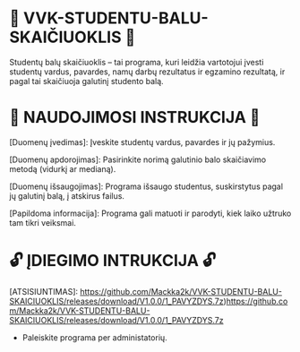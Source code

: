 # 🛑 VVK-STUDENTU-BALU-SKAIČIUOKLIS 🛑
Studentų balų skaičiuoklis – tai programa, kuri leidžia vartotojui įvesti studentų vardus, pavardes, namų darbų rezultatus ir egzamino rezultatą, ir pagal tai skaičiuoja galutinį studento balą.

# 📜 NAUDOJIMOSI INSTRUKCIJA 📜

[Duomenų įvedimas]:
Įveskite studentų vardus, pavardes ir jų pažymius.

[Duomenų apdorojimas]:
Pasirinkite norimą galutinio balo skaičiavimo metodą (vidurkį ar medianą).

[Duomenų išsaugojimas]:
Programa išsaugo studentus, suskirstytus pagal jų galutinį balą, į atskirus failus.

[Papildoma informacija]:
Programa gali matuoti ir parodyti, kiek laiko užtruko tam tikri veiksmai.

# 🔓 ĮDIEGIMO INTRUKCIJA 🔓

[ATSISIUNTIMAS]:
https://github.com/Mackka2k/VVK-STUDENTU-BALU-SKAICIUOKLIS/releases/download/V1.0.0/1_PAVYZDYS.7z)https://github.com/Mackka2k/VVK-STUDENTU-BALU-SKAICIUOKLIS/releases/download/V1.0.0/1_PAVYZDYS.7z

* Paleiskite programa per administatorių.


